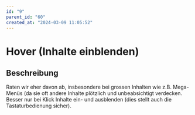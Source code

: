 ```yaml
---
id: "9"
parent_id: "60"
created_at: "2024-03-09 11:05:52"
---
```


# Hover (Inhalte einblenden)

## Beschreibung

Raten wir eher davon ab, insbesondere bei grossen Inhalten wie z.B. Mega-Menüs (da sie oft andere Inhalte plötzlich und unbeabsichtigt verdecken. Besser nur bei Klick Inhalte ein- und ausblenden (dies stellt auch die Tastaturbedienung sicher).